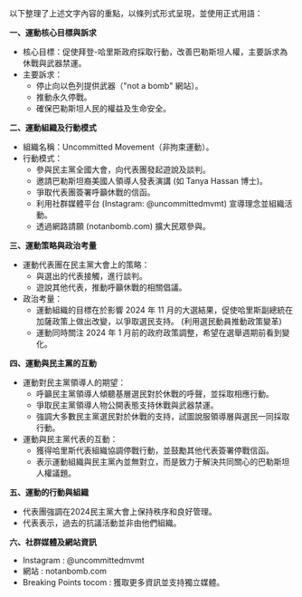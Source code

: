 以下整理了上述文字內容的重點，以條列式形式呈現，並使用正式用語：

**一、運動核心目標與訴求**

*   核心目標：促使拜登-哈里斯政府採取行動，改善巴勒斯坦人權，主要訴求為休戰與武器禁運。
*   主要訴求：
    *   停止向以色列提供武器（"not a bomb" 網站）。
    *   推動永久停戰。
    *   確保巴勒斯坦人民的權益及生命安全。

**二、運動組織及行動模式**

*   組織名稱：Uncommitted Movement（非拘束運動）。
*   行動模式：
    *   參與民主黨全國大會，向代表團發起遊說及談判。
    *   邀請巴勒斯坦裔美國人領導人發表演講 (如 Tanya Hassan 博士)。
    *   爭取代表團簽署呼籲休戰的信函。
    *   利用社群媒體平台 (Instagram: @uncommittedmvmt) 宣導理念並組織活動。
    *   透過網路請願 (notanbomb.com) 擴大民眾參與。

**三、運動策略與政治考量**

*   運動代表團在民主黨大會上的策略：
    *   與選出的代表接觸，進行談判。
    *   遊說其他代表，推動呼籲休戰的相關倡議。
*   政治考量：
    *   運動組織的目標在於影響 2024 年 11 月的大選結果，促使哈里斯副總統在加薩政策上做出改變，以爭取選民支持。 (利用選民動員推動政策變革)
    *   運動同時關注 2024 年 1 月前的政府政策調整，希望在選舉週期前看到變化。

**四、運動與民主黨的互動**

*   運動對民主黨領導人的期望：
    *   呼籲民主黨領導人傾聽基層選民對於休戰的呼聲，並採取相應行動。
    *   爭取民主黨領導人物公開表態支持休戰與武器禁運。
    *   強調大多數民主黨選民對於休戰的支持，試圖說服領導層與選民一同採取行動。
*   運動與民主黨代表的互動：
    *   獲得哈里斯代表組織協調停戰行動，並鼓勵其他代表簽署停戰信函。
    *   表示運動組織與民主黨內並無對立，而是致力于解決共同關心的巴勒斯坦人權議題。

**五、運動的行動與組織**

*   代表團強調在2024民主黨大會上保持秩序和良好管理。
*   代表表示，過去的抗議活動並非由他們組織。

**六、社群媒體及網站資訊**

*   Instagram : @uncommittedmvmt
*   網站 : notanbomb.com
*   Breaking Points tocom : 獲取更多資訊並支持獨立媒體。